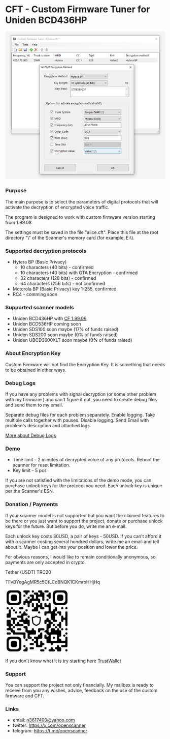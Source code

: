 # CFT - Custom Firmware Tuner for Uniden BCD436HP

![screenshot](img/image.png)

### Purpose

The main purpose is to select the parameters of digital protocols that will activate the decryption of encrypted voice traffic. 

The program is designed to work with custom firmware version starting from 1.99.08

The settings must be saved in the file "alice.cft". Place this file at the root directory "\\" of the Scanner's memory card (for example, E:\\).

### Supported decryption protocols

* Hytera BP (Basic Privacy)
    * 10 characters (40 bits) - confirmed
    * 10 characters (40 bits) with OTA Encryption - confirmed
    * 32 characters (128 bits) - confirmed
    * 64 characters (256 bits) - not confirmed
* Motorola BP (Basic Privacy) key 1-255, confirmed
* RC4 - comming soon

### Supported scanner models

* Uniden BCD436HP with [CF 1.99.09](https://github.com/x27/openscanner/releases/tag/BCD436HP_1.99.09)
* Uniden BCD536HP coming soon
* Uniden SDS100 soon maybe (17% of funds raised)
* Uniden SDS200 soon maybe (0% of funds raised)
* Uniden UBCD3600XLT soon maybe (0% of funds raised)

### About Encryption Key

Custom Firmware will not find the Encryption Key. It is something that needs to be obtained in other ways.

### Debug Logs

If you have any problems with signal decryption (or some other problem with my firmware ) and can't figure it out, you need to create debug files and send them to my email.

Separate debug files for each problem separately. Enable logging. Take multiple calls together with pauses. Disable logging. Send Email with problem's description and attached logs.

[More about Debug Logs](DEBUG.md)

### Demo

* Time limit - 2 minutes of decrypted voice of any protocols. Reboot the scanner for reset limitation.
* Key limit - 5 pcs

If you are not satisfied with the limitations of the demo mode, you can purchase unlock keys for the protocol you need. Each unlock key is unique per the Scanner's ESN.

### Donation / Payments

If your scanner model is not supported but you want the claimed features to be there or you just want to support the project, donate or purchase unlock keys for the future.
But before you do, write me an e-mail.

Each unlock key costs 30USD, a pair of keys - 50USD. If you can't afford it with a scanner costing several hundred dollars, write me an email and tell about it. Maybe I can get into your position and lower the price.

For obvious reasons, I would like to remain conditionally anonymous, so payments are only accepted in crypto.

Tether (USDT) TRC20

TFvBYegAgMR5c5CtLCd8NQK1CKmroHHjHq

![wallet](img/wallet.png)

If you don't know what it is try starting here [TrustWallet](https://trustwallet.com/)

### Support

You can support the project not only financially. My mailbox is ready to receive from you any wishes, advice, feedback on the use of the custom firmware and CFT.

### Links

* email: n3617400@yahoo.com
* twitter: https://x.com/openscanner
* telegram: https://t.me/openscanner

